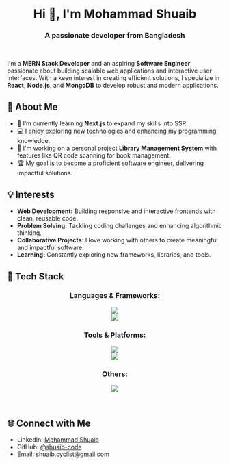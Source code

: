 
<h1 align="center">Hi 👋, I'm Mohammad Shuaib</h1>
<h3 align="center">A passionate developer from Bangladesh</h3>
<br>

I'm a **MERN Stack Developer** and an aspiring **Software Engineer**, passionate about building scalable web applications and interactive user interfaces. With a keen interest in creating efficient solutions, I specialize in **React**, **Node.js**, and **MongoDB** to develop robust and modern applications.

## 🚀 About Me
- 🌱 I’m currently learning **Next.js** to expand my skills into SSR.
- 💻 I enjoy exploring new technologies and enhancing my programming knowledge.
- 🔭 I'm working on a personal project **Library Management System** with features like QR code scanning for book management.
- 🏆 My goal is to become a proficient software engineer, delivering impactful solutions.

## 💡 Interests
- **Web Development:** Building responsive and interactive frontends with clean, reusable code.
- **Problem Solving:** Tackling coding challenges and enhancing algorithmic thinking.
- **Collaborative Projects:** I love working with others to create meaningful and impactful software.
- **Learning:** Constantly exploring new frameworks, libraries, and tools.

## 💼 Tech Stack

<h3 align="center">Languages & Frameworks:</h3><p align="center"><a href="https://skillicons.dev"><img src="https://skillicons.dev/icons?i=js,ts,py" /><br><img src="https://skillicons.dev/icons?i=react,nextjs,nodejs,express" /></a></p>
<h3 align="center">Tools & Platforms:</h3><p align="center"><a href="https://skillicons.dev"><img src="https://skillicons.dev/icons?i=git,github,firebase,mongodb" /><br><img src="https://skillicons.dev/icons?i=vscode,powershell,npm,pnpm" /></a></p>
<h3 align="center">Others:</h3><p align="center"><a href="https://skillicons.dev"><img src="https://skillicons.dev/icons?i=gmail,linkedin,windows" /></a></p><br>

## 🌐 Connect with Me
- LinkedIn: [Mohammad Shuaib](https://linkedin.com/in/shuaib-code)
- GitHub: [@shuaib-code](https://github.com/shuaib-code)
- Email: [shuaib.cyclist@gmail.com](mailto:shuaib.cyclist@gmail.com)
